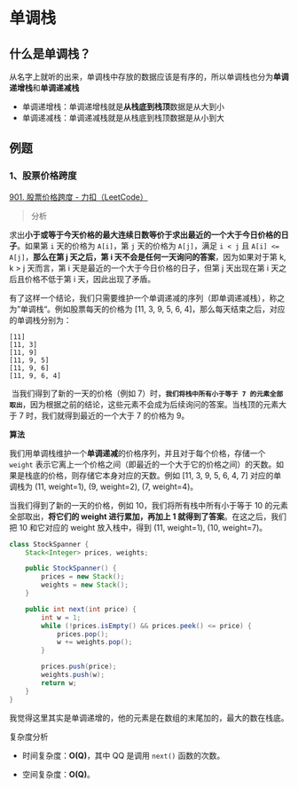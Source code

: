 # 单调栈

## 什么是单调栈？

从名字上就听的出来，单调栈中存放的数据应该是有序的，所以单调栈也分为**单调递增栈**和**单调递减栈**

-   单调递增栈：单调递增栈就是**从栈底到栈顶**数据是从大到小
-   单调递减栈：单调递减栈就是从栈底到栈顶数据是从小到大



## 例题

### 1、股票价格跨度

[901. 股票价格跨度 - 力扣（LeetCode）](https://leetcode.cn/problems/online-stock-span/)

>   分析
>

​		求出**小于或等于今天价格的最大连续日数等价于求出最近的一个大于今日价格的日子**。如果第 `i` 天的价格为 `A[i]`，第 `j` 天的价格为 `A[j]`，满足 `i < j` 且 `A[i] <= A[j]`，**那么在第 j 天之后，第 i 天不会是任何一天询问的答案**，因为如果对于第 k, k > j 天而言，第 i 天是最近的一个大于今日价格的日子，但第 j 天出现在第 i 天之后且价格不低于第 i 天，因此出现了矛盾。

有了这样一个结论，我们只需要维护一个单调递减的序列（即单调递减栈），称之为”单调栈“。例如股票每天的价格为 [11, 3, 9, 5, 6, 4]，那么每天结束之后，对应的单调栈分别为：

```
[11]
[11, 3]
[11, 9]
[11, 9, 5]
[11, 9, 6]
[11, 9, 6, 4]
```


​		当我们得到了新的一天的价格（例如 7）时，**`我们将栈中所有小于等于 7 的元素全部取出`**，因为根据之前的结论，这些元素不会成为后续询问的答案。当栈顶的元素大于 7 时，我们就得到最近的一个大于 7 的价格为 9。

**算法**

​		我们用单调栈维护一个**单调递减**的价格序列，并且对于每个价格，存储一个 `weight` 表示它离上一个价格之间（即最近的一个大于它的价格之间）的天数。如果是栈底的价格，则存储它本身对应的天数。例如 [11, 3, 9, 5, 6, 4, 7] 对应的单调栈为 (11, weight=1), (9, weight=2), (7, weight=4)。

当我们得到了新的一天的价格，例如 10，我们将所有栈中所有小于等于 10 的元素全部取出，**将它们的 weight 进行累加，再加上 1 就得到了答案**。在这之后，我们把 10 和它对应的 weight 放入栈中，得到 (11, weight=1), (10, weight=7)。

```java
class StockSpanner {
    Stack<Integer> prices, weights;

    public StockSpanner() {
        prices = new Stack();
        weights = new Stack();
    }

    public int next(int price) {
        int w = 1;
        while (!prices.isEmpty() && prices.peek() <= price) {
            prices.pop();
            w += weights.pop();
        }

        prices.push(price);
        weights.push(w);
        return w;
    }
}
```

我觉得这里其实是单调递增的，他的元素是在数组的末尾加的，最大的数在栈底。

复杂度分析

-   时间复杂度：**O(Q)**，其中 QQ 是调用 `next()` 函数的次数。

-   空间复杂度：**O(Q)**。


